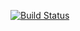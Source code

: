 [![Build Status](https://travis-ci.org/pehff/uri_solutions.svg?branch=master)](https://travis-ci.org/pehff/uri_solutions)
